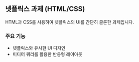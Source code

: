 ## 넷플릭스 과제 (HTML/CSS)

HTML과 CSS를 사용하여 넷플릭스의 UI를 간단히 클론한 과제입니다.

### 주요 기능

- 넷플릭스와 유사한 UI 디자인
- 미디어 쿼리를 활용한 반응형 레이아웃
